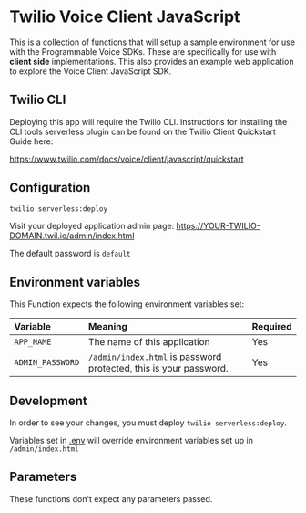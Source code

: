 # Twilio Voice Client JavaScript

This is a collection of functions that will setup a sample environment for use with the Programmable Voice SDKs. These are specifically for use with **client side** implementations. This also provides an example web application to explore the Voice Client JavaScript SDK.

## Twilio CLI

Deploying this app will require the Twilio CLI. Instructions for installing the CLI tools serverless plugin can be found on the Twilio Client Quickstart Guide here:

https://www.twilio.com/docs/voice/client/javascript/quickstart

## Configuration

```bash
twilio serverless:deploy
```

Visit your deployed application admin page: https://YOUR-TWILIO-DOMAIN.twil.io/admin/index.html

The default password is `default`

## Environment variables

This Function expects the following environment variables set:

| Variable     | Meaning                                                                           | Required |
| :----------- | :-------------------------------------------------------------------------------- | :------- |
| `APP_NAME`   | The name of this application                                                      | Yes      |
| `ADMIN_PASSWORD` | `/admin/index.html` is password protected, this is your password.             | Yes      |

## Development

In order to see your changes, you must deploy `twilio serverless:deploy`.

Variables set in [.env](./.env) will override environment variables set up in `/admin/index.html`

## Parameters

These functions don't expect any parameters passed.

